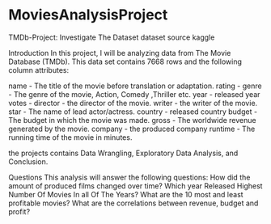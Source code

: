 # MoviesAnalysisProject
TMDb-Project: Investigate The Dataset
dataset source kaggle

Introduction
In this project, I will be analyzing data from The Movie Database (TMDb). This data set contains 7668 rows and the following column attributes:

name - The title of the movie before translation or adaptation.
rating - 
genre - The genre of the movie, Action, Comedy ,Thriller etc.
year - released year
votes -
director - the director of the movie.
writer - the writer of the movie.
star - The name of lead actor/actress.
country - released country
budget - The budget in which the movie was made.
gross - The worldwide revenue generated by the movie.
company - the produced company
runtime - The running time of the movie in minutes.


the projects contains Data Wrangling, Exploratory Data Analysis, and Conclusion.

Questions
This analysis will answer the following questions:
How did the amount of produced films changed over time?
Which year Released Highest Number Of Movies In all Of The Years?
What are the 10 most and least profitable movies?
What are the correlations between revenue, budget and profit?
